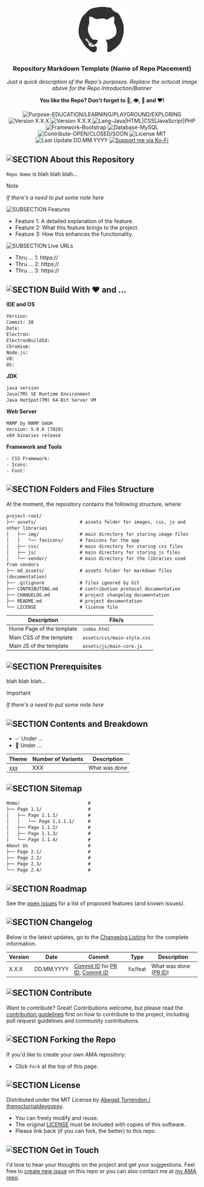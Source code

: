 <p align="center"><img src="/md_assets/octocat.gif" alt="Logo" width="130" height="130"></p>
<h3 align="center">Repository Markdown Template (Name of Repo Placement)</h3>
<p align="center"><em>Just a quick description of the Repo's purposes. Replace the octocat image above for the Repo Introduction/Banner</em></p>
<p align="center"><strong>You like the Repo? Don't forget to 🌟, 👁️, 🔱 and ❤️!</strong></p>
<p align="center">
   <img src="https://img.shields.io/badge/Purpose-EDUCATION/LEARNING/PLAYGROUND/EXPLORING-%2300416a?logoColor=white&labelColor=%2300416a&color=%2324292e&textColor=white" alt="Purpose-EDUCATION/LEARNING/PLAYGROUND/EXPLORING">
   <img src="https://img.shields.io/badge/OPEN%20SOURCE/FREE-YES/NO-%2300416a?logoColor=white&labelColor=%2300416a&color=%2324292e&textColor=white" alt="Version X.X.X">
   <img src="https://img.shields.io/badge/Version-X.X.X-%2300416a?logoColor=white&labelColor=%2300416a&color=%2324292e&textColor=white" alt="Version X.X.X">
   <img src="https://img.shields.io/badge/Lang-Java%20|%20HTML%20|%20CSS%20|%20JavaScript%20|%20PHP-%2300416a?logoColor=white&labelColor=%2300416a&color=%2324292e&textColor=white" alt="Lang-Java|HTML|CSS|JavaScript|PHP">
   <img src="https://img.shields.io/badge/Framework-Bootstrap-%2300416a?logoColor=white&labelColor=%2300416a&color=%2324292e&textColor=white" alt="Framework-Bootstrap">
   <img src="https://img.shields.io/badge/Database-MySQL-%2300416a?logoColor=white&labelColor=%2300416a&color=%2324292e&textColor=white" alt="Database-MySQL">
   <img src="https://img.shields.io/badge/Contribute-OPEN/CLOSED/SOON-%2300416a?logoColor=white&labelColor=%2300416a&color=%2324292e&textColor=white" alt="Contribute-OPEN/CLOSED/SOON">
   <img src="https://img.shields.io/badge/License-MIT-%2300416a?logoColor=white&labelColor=%2300416a&color=%2324292e&textColor=white" alt="License MIT">
   <img src="https://img.shields.io/badge/Last%20Update-DD.MM.YYYY-%2300416a?logoColor=white&labelColor=%2300416a&color=%2324292e&textColor=white" alt="Last Update DD.MM.YYYY">
   <a href="https://ko-fi.com/thenocturnaldevgypsy">
      <img src="https://img.shields.io/badge/Support%20me%20via%20Ko--Fi-%2300416a?logo=ko-fi&logoColor=white&color=%2300416a&textColor=white" alt="Support me via Ko-Fi">
   </a>
</p>

## ![SECTION About this Repository](https://custom-icon-badges.demolab.com/badge/-About%20this%20Repository-2471AE?logo=repo&logoColor=white&labelColor=2471AE)

`Repo Name` is blah blah blah...

> [!NOTE]
> *If there's a need to put some note here*

![SUBSECTION Features](https://custom-icon-badges.demolab.com/badge/-Features-24292e?logo=star&logoColor=white&labelColor=00416a)
- Feature 1: A detailed explanation of the feature.
- Feature 2: What this feature brings to the project.
- Feature 3: How this enhances the functionality.

![SUBSECTION Live URLs](https://custom-icon-badges.demolab.com/badge/-Live%20URLs-24292e?logo=globe&logoColor=white&labelColor=00416a)

- Thru ... 1: https://
- Thru ... 2: https://
- Thru ... 3: https://

## ![SECTION Build With ❤️ and ...](https://custom-icon-badges.demolab.com/badge/-Build%20With%20❤️%20and%20...-24292e?logo=tools&logoColor=white&labelColor=00416a)

**IDE and OS**
```
Version: 
Commit: 38
Date: 
Electron: 
ElectronBuildId: 
Chromium: 
Node.js: 
V8: 
OS: 
```
**JDK**
```
java version 
Java(TM) SE Runtime Environment 
Java HotSpot(TM) 64-Bit Server VM 
```
**Web Server**
```
MAMP by MAMP GmbH
Version: 5.0.6 (7029)
x64 binaries release
```
**Framework and Tools**
```
- CSS Framework: 
- Icons: 
- Font: 
```

## ![SECTION Folders and Files Structure](https://custom-icon-badges.demolab.com/badge/-Folders%20and%20Files%20Structure-24292e?logo=file-submodule&logoColor=white&labelColor=00416a)

At the moment, the repository contains the following structure, where:
```
project-root/
├── assets/                # assets folder for images, css, js and other libraries
│   ├── img/               # main directory for storing image files
│   │   └── favicons/      # favicons for the app
│   ├── css/               # main directory for storing css files
│   ├── js/                # main directory for storing js files
│   └── vendor/            # main directory for the libraries used from vendors 
├── md_assets/             # assets folder for markdown files (documentation)
├── .gitignore             # files ignored by Git
├── CONTRIBUTING.md        # contribution protocol documentation
├── CHANGELOG.md           # project changelog documentation
├── README.md              # project documentation
└── LICENSE                # license file
```
| Description | File/s |
| ------------- | ------------- |
| Home Page of the template | `index.html` |
| Main CSS of the template | `assets/css/main-style.css` |
| Main JS of the template | `assets/js/main-core.js` |

## ![SECTION Prerequisites](https://custom-icon-badges.demolab.com/badge/-Prerequisites-24292e?logo=alert&logoColor=white&labelColor=00416a)
blah blah blah...

> [!IMPORTANT]
> *If there's a need to put some note here*

## ![SECTION Contents and Breakdown](https://custom-icon-badges.demolab.com/badge/-Contents%20and%20Breakdown-24292e?logo=book&logoColor=white&labelColor=00416a)
- ✅ Under ...
- 🚧 Under ...

| Theme | Number of Variants | Description |
| ------------- | ------------- | ------------- |
| [xxx](https://github.com/thenocturnaldevgypsy) | XXX | What was done |

## ![SECTION Sitemap](https://custom-icon-badges.demolab.com/badge/-Sitemap-24292e?logo=map&logoSource=feather&logoColor=white&labelColor=00416a)
```
Home/                         #
├── Page 1.1/                 # 
│   ├── Page 1.1.1/           # 
│   │   └── Page 1.1.1.1/     # 
│   ├── Page 1.1.2/           #
│   ├── Page 1.1.3/           #
│   └── Page 1.1.4/           #
About Us                      #
├── Page 2.1/                 # 
├── Page 2.2/                 # 
├── Page 2.3/                 # 
└── Page 2.4/                 # 
```

## ![SECTION Roadmap](https://custom-icon-badges.demolab.com/badge/-Roadmap-24292e?logo=tasklist&logoColor=white&labelColor=00416a)
See the [open issues](https://github.com/thenocturnaldevgypsy/repo-link/issues) for a list of proposed features (and known issues).

## ![SECTION Changelog](https://custom-icon-badges.demolab.com/badge/-Changelog-24292e?logo=log&logoColor=white&labelColor=00416a)

Below is the latest updates, go to the [Changelog Listing](CHANGELOG.md) for the complete information.

| Version | Date | Commit | Type | Description |
| ------------- | ------------- | ------------- | ------------- | ------------- |
| X.X.X | DD.MM.YYYY | [Commit ID](https://github.com/thenocturnaldevgypsy) for [PR ID](https://github.com/thenocturnaldevgypsy), [Commit ID](https://github.com/thenocturnaldevgypsy) | fix/feat | What was done ([PR ID](https://github.com/thenocturnaldevgypsy)) |

## ![SECTION Contribute](https://custom-icon-badges.demolab.com/badge/-Contribute-24292e?logo=code-of-conduct&logoColor=white&labelColor=00416a)
Want to contribute? Great! Contributions welcome, but please read the [contribution guidelines](CONTRIBUTING.md) first on how to contribute to the project, including pull request guidelines and community contributions.

## ![SECTION Forking the Repo](https://custom-icon-badges.demolab.com/badge/-Forking%20the%20Repo-24292e?logo=repo-forked&logoColor=white&labelColor=00416a)

If you'd like to create your own AMA repository:
- Click `Fork` at the top of this page.

## ![SECTION License](https://custom-icon-badges.demolab.com/badge/-License-24292e?logo=file-badge&logoColor=white&labelColor=00416a)
Distributed under the MIT License by [Abegail Torrendon / thenocturnaldevgypsy](https://github.com/thenocturnaldevgypsy).
- You can freely modify and reuse.
- The original [LICENSE](LICENSE.md) must be included with copies of this software.
- Please link back (if you can fork, the better) to this repo. 

## ![SECTION Get in Touch](https://custom-icon-badges.demolab.com/badge/-Get%20in%20Touch-24292e?logo=pencil&logoColor=white&labelColor=00416a)
I'd love to hear your thoughts on the project and get your suggestions. Feel free to [create new issue](https://github.com/thenocturnaldevgypsy/repo-name/issues/new) on this repo or you can also contact me at [my AMA repo](https://github.com/thenocturnaldevgypsy/ama-ask-me-anything).